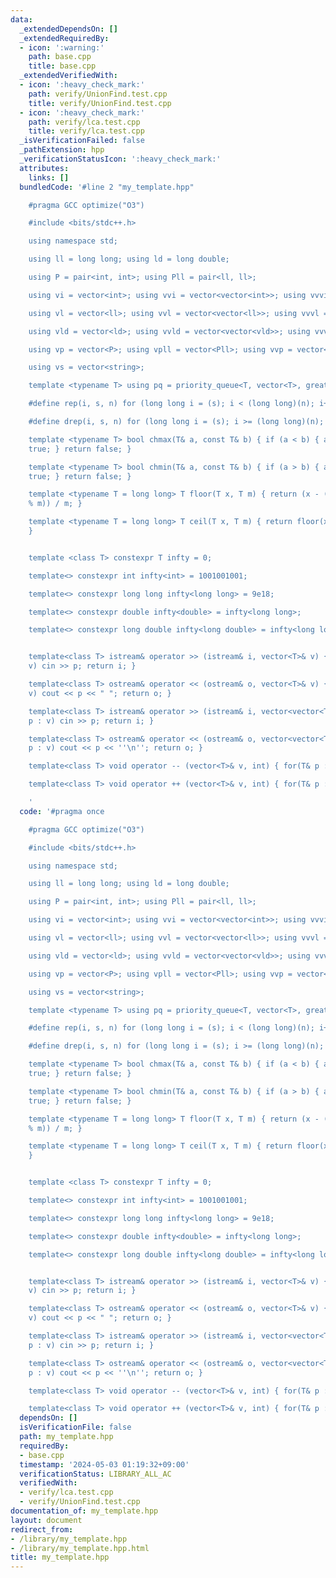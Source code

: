 ```yaml
---
data:
  _extendedDependsOn: []
  _extendedRequiredBy:
  - icon: ':warning:'
    path: base.cpp
    title: base.cpp
  _extendedVerifiedWith:
  - icon: ':heavy_check_mark:'
    path: verify/UnionFind.test.cpp
    title: verify/UnionFind.test.cpp
  - icon: ':heavy_check_mark:'
    path: verify/lca.test.cpp
    title: verify/lca.test.cpp
  _isVerificationFailed: false
  _pathExtension: hpp
  _verificationStatusIcon: ':heavy_check_mark:'
  attributes:
    links: []
  bundledCode: '#line 2 "my_template.hpp"

    #pragma GCC optimize("O3")

    #include <bits/stdc++.h>

    using namespace std;

    using ll = long long; using ld = long double;

    using P = pair<int, int>; using Pll = pair<ll, ll>;

    using vi = vector<int>; using vvi = vector<vector<int>>; using vvvi = vector<vvi>;

    using vl = vector<ll>; using vvl = vector<vector<ll>>; using vvvl = vector<vvl>;

    using vld = vector<ld>; using vvld = vector<vector<vld>>; using vvvld = vector<vvld>;

    using vp = vector<P>; using vpll = vector<Pll>; using vvp = vector<vector<P>>;

    using vs = vector<string>;

    template <typename T> using pq = priority_queue<T, vector<T>, greater<T>>;

    #define rep(i, s, n) for (long long i = (s); i < (long long)(n); i++)

    #define drep(i, s, n) for (long long i = (s); i >= (long long)(n); i--)

    template <typename T> bool chmax(T& a, const T& b) { if (a < b) { a = b; return
    true; } return false; }

    template <typename T> bool chmin(T& a, const T& b) { if (a > b) { a = b; return
    true; } return false; }

    template <typename T = long long> T floor(T x, T m) { return (x - ((x % m + m)
    % m)) / m; }

    template <typename T = long long> T ceil(T x, T m) { return floor(x + m - 1, m);
    }


    template <class T> constexpr T infty = 0;

    template<> constexpr int infty<int> = 1001001001;

    template<> constexpr long long infty<long long> = 9e18;

    template<> constexpr double infty<double> = infty<long long>;

    template<> constexpr long double infty<long double> = infty<long long>;


    template<class T> istream& operator >> (istream& i, vector<T>& v) { for(T& p :
    v) cin >> p; return i; }

    template<class T> ostream& operator << (ostream& o, vector<T>& v) { for(T& p :
    v) cout << p << " "; return o; }

    template<class T> istream& operator >> (istream& i, vector<vector<T>>& v) { for(vector<T>&
    p : v) cin >> p; return i; }

    template<class T> ostream& operator << (ostream& o, vector<vector<T>>& v) { for(vector<T>&
    p : v) cout << p << ''\n''; return o; }

    template<class T> void operator -- (vector<T>& v, int) { for(T& p : v) p--; }

    template<class T> void operator ++ (vector<T>& v, int) { for(T& p : v) p++; }

    '
  code: '#pragma once

    #pragma GCC optimize("O3")

    #include <bits/stdc++.h>

    using namespace std;

    using ll = long long; using ld = long double;

    using P = pair<int, int>; using Pll = pair<ll, ll>;

    using vi = vector<int>; using vvi = vector<vector<int>>; using vvvi = vector<vvi>;

    using vl = vector<ll>; using vvl = vector<vector<ll>>; using vvvl = vector<vvl>;

    using vld = vector<ld>; using vvld = vector<vector<vld>>; using vvvld = vector<vvld>;

    using vp = vector<P>; using vpll = vector<Pll>; using vvp = vector<vector<P>>;

    using vs = vector<string>;

    template <typename T> using pq = priority_queue<T, vector<T>, greater<T>>;

    #define rep(i, s, n) for (long long i = (s); i < (long long)(n); i++)

    #define drep(i, s, n) for (long long i = (s); i >= (long long)(n); i--)

    template <typename T> bool chmax(T& a, const T& b) { if (a < b) { a = b; return
    true; } return false; }

    template <typename T> bool chmin(T& a, const T& b) { if (a > b) { a = b; return
    true; } return false; }

    template <typename T = long long> T floor(T x, T m) { return (x - ((x % m + m)
    % m)) / m; }

    template <typename T = long long> T ceil(T x, T m) { return floor(x + m - 1, m);
    }


    template <class T> constexpr T infty = 0;

    template<> constexpr int infty<int> = 1001001001;

    template<> constexpr long long infty<long long> = 9e18;

    template<> constexpr double infty<double> = infty<long long>;

    template<> constexpr long double infty<long double> = infty<long long>;


    template<class T> istream& operator >> (istream& i, vector<T>& v) { for(T& p :
    v) cin >> p; return i; }

    template<class T> ostream& operator << (ostream& o, vector<T>& v) { for(T& p :
    v) cout << p << " "; return o; }

    template<class T> istream& operator >> (istream& i, vector<vector<T>>& v) { for(vector<T>&
    p : v) cin >> p; return i; }

    template<class T> ostream& operator << (ostream& o, vector<vector<T>>& v) { for(vector<T>&
    p : v) cout << p << ''\n''; return o; }

    template<class T> void operator -- (vector<T>& v, int) { for(T& p : v) p--; }

    template<class T> void operator ++ (vector<T>& v, int) { for(T& p : v) p++; }'
  dependsOn: []
  isVerificationFile: false
  path: my_template.hpp
  requiredBy:
  - base.cpp
  timestamp: '2024-05-03 01:19:32+09:00'
  verificationStatus: LIBRARY_ALL_AC
  verifiedWith:
  - verify/lca.test.cpp
  - verify/UnionFind.test.cpp
documentation_of: my_template.hpp
layout: document
redirect_from:
- /library/my_template.hpp
- /library/my_template.hpp.html
title: my_template.hpp
---
```

